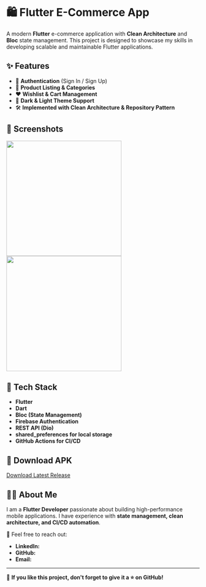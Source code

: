 # 🛍️ Flutter E-Commerce App

A modern **Flutter** e-commerce application with **Clean Architecture** and **Bloc** state management. This project is designed to showcase my skills in developing scalable and maintainable Flutter applications.  

## ✨ Features
- 🔐 **Authentication** (Sign In / Sign Up)
- 🛒 **Product Listing & Categories**
- ❤️ **Wishlist & Cart Management**
- 🌙 **Dark & Light Theme Support** 
- 🛠 **Implemented with Clean Architecture & Repository Pattern**  

## 📱 Screenshots
<img src="screenshots/home.png" width="300"/> <img src="screenshots/cart.png" width="300"/>

## 🚀 Tech Stack
- **Flutter**
- **Dart**
- **Bloc (State Management)**
- **Firebase Authentication**
- **REST API (Dio)**
- **shared_preferences for local storage**
- **GitHub Actions for CI/CD**

## 🔗 Download APK
[Download Latest Release](https://github.com/AminKhanZadeh1/bloc_online_shop/releases)  

## 👨‍💻 About Me
I am a **Flutter Developer** passionate about building high-performance mobile applications. I have experience with **state management, clean architecture, and CI/CD automation**.  

📩 Feel free to reach out:  
- **LinkedIn:** [](https://www.linkedin.com/in/amin-khanzadeh-138a212b4/)
- **GitHub:** [](https://github.com/AminKhanZadeh1)  
- **Email:** [](aminmusic.original1@gmail.com)
  
---

🚀 **If you like this project, don't forget to give it a ⭐ on GitHub!**
